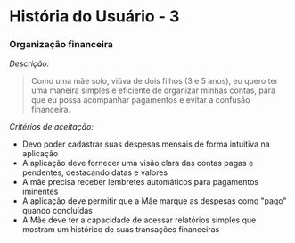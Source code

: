 # História do Usuário - 3

### Organização financeira

*Descrição:* 

> Como uma mãe solo, viúva de dois filhos (3 e 5 anos), eu quero ter uma maneira simples e eficiente de organizar minhas contas, para que eu possa acompanhar pagamentos e evitar a confusão financeira.


*Critérios de aceitação:*
* Devo poder cadastrar suas despesas mensais de forma intuitiva na aplicação
* A aplicação deve fornecer uma visão clara das contas pagas e pendentes, destacando datas e valores
* A mãe precisa receber lembretes automáticos para pagamentos iminentes
* A aplicação deve permitir que a Mãe marque as despesas como "pago" quando concluídas
* A Mãe deve ter a capacidade de acessar relatórios simples que mostram um histórico de suas transações financeiras